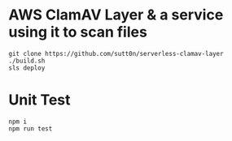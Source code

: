 # AWS ClamAV Layer & a service using it to scan files
```
git clone https://github.com/sutt0n/serverless-clamav-layer
./build.sh
sls deploy
```

# Unit Test
```
npm i
npm run test
```

